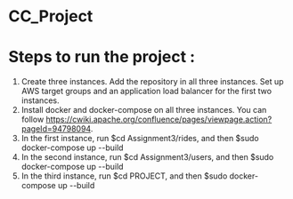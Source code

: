 # CC_Project
# Steps to run the project :
1. Create three instances. Add the repository in all three instances. Set up AWS target groups and an application load balancer for the first two instances.
2. Install docker and docker-compose on all three instances. You can follow https://cwiki.apache.org/confluence/pages/viewpage.action?pageId=94798094.
3. In the first instance, run $cd Assignment3/rides, and then $sudo docker-compose up --build
4. In the second instance, run $cd Assignment3/users, and then $sudo docker-compose up --build
5. In the third instance, run $cd PROJECT, and then $sudo docker-compose up --build
